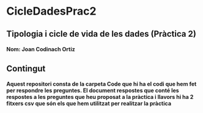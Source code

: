 # CicleDadesPrac2
## Tipologia i cicle de vida de les dades (Pràctica 2)
#### Nom: Joan Codinach Ortiz
## Contingut
#### Aquest repositori consta de la carpeta Code que hi ha el codi que hem fet per respondre les preguntes. El document respostes que conté les respostes a les preguntes que heu proposat a la pràctica i llavors hi ha 2 fitxers csv que són els que hem utilitzat per realitzar la pràctica
